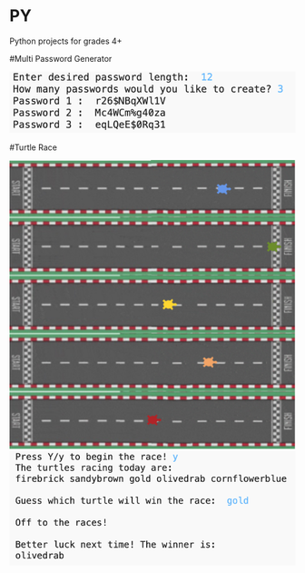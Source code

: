 # PY
Python projects for grades 4+

#Multi Password Generator

![alt text](https://github.com/nguyenchloet/PY/blob/main/MultiPasswordGenerator.png)

#Turtle Race

![alt text](https://github.com/nguyenchloet/PY/blob/main/TurtleRace.png)
![alt text](https://github.com/nguyenchloet/PY/blob/main/TurtleRaceTerminal.png)

